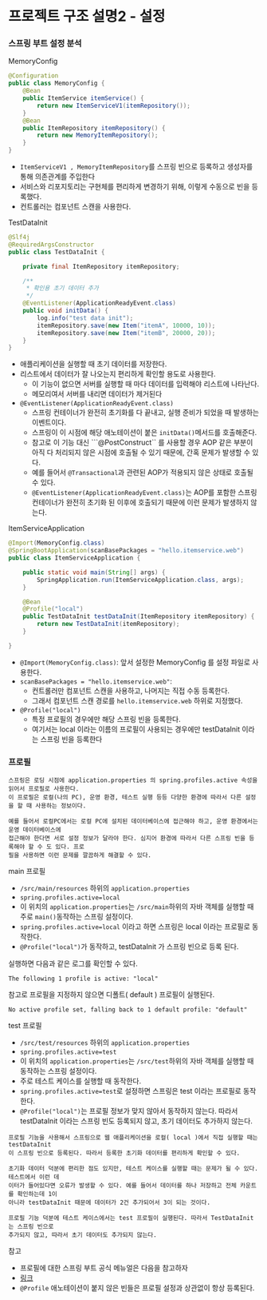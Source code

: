 # 프로젝트 구조 설명2 - 설정

### 스프링 부트 설정 분석

MemoryConfig
```java
@Configuration
public class MemoryConfig {
    @Bean
    public ItemService itemService() {
        return new ItemServiceV1(itemRepository());
    }
    @Bean
    public ItemRepository itemRepository() {
        return new MemoryItemRepository();
    }
}
```
- ``ItemServiceV1 , MemoryItemRepository``를 스프링 빈으로 등록하고 생성자를 통해 의존관계를 주입한다
- 서비스와 리포지토리는 구현체를 편리하게 변경하기 위해, 이렇게 수동으로 빈을 등록했다.
- 컨트롤러는 컴포넌트 스캔을 사용한다.

TestDataInit
```java
@Slf4j
@RequiredArgsConstructor
public class TestDataInit {

    private final ItemRepository itemRepository;

    /**
     * 확인용 초기 데이터 추가
     */
    @EventListener(ApplicationReadyEvent.class)
    public void initData() {
        log.info("test data init");
        itemRepository.save(new Item("itemA", 10000, 10));
        itemRepository.save(new Item("itemB", 20000, 20));
    }
}
```
- 애플리케이션을 실행할 때 초기 데이터를 저장한다.
- 리스트에서 데이터가 잘 나오는지 편리하게 확인할 용도로 사용한다. 
  - 이 기능이 없으면 서버를 실행할 때 마다 데이터를 입력해야 리스트에 나타난다.
  - 메모리여서 서버를 내리면 데이터가 제거된다
- ``@EventListener(ApplicationReadyEvent.class)``
  - 스프링 컨테이너가 완전히 초기화를 다 끝내고, 실행 준비가 되었을 때 발생하는 이벤트이다.
  - 스프링이 이 시점에 해당 애노테이션이 붙은 ``initData()``메서드를 호출해준다.
  - 참고로 이 기능 대신 ```@PostConstruct`` 를 사용할 경우 AOP 같은 부분이 아직 다 처리되지 않은 시점에
    호출될 수 있기 때문에, 간혹 문제가 발생할 수 있다.
  - 예를 들어서 ``@Transactional``과 관련된 AOP가 적용되지 않은 상태로 호출될 수 있다.
  - ``@EventListener(ApplicationReadyEvent.class)``는 AOP를 포함한 스프링 컨테이너가 
    완전히 초기화 된 이후에 호출되기 때문에 이런 문제가 발생하지 않는다.

ItemServiceApplication
```java
@Import(MemoryConfig.class)
@SpringBootApplication(scanBasePackages = "hello.itemservice.web")
public class ItemServiceApplication {

	public static void main(String[] args) {
		SpringApplication.run(ItemServiceApplication.class, args);
	}

	@Bean
	@Profile("local")
	public TestDataInit testDataInit(ItemRepository itemRepository) {
		return new TestDataInit(itemRepository);
	}

}
```
- ``@Import(MemoryConfig.class)``: 앞서 설정한 MemoryConfig 를 설정 파일로 사용한다.
- ``scanBasePackages = "hello.itemservice.web"``: 
  - 컨트롤러만 컴포넌트 스캔을 사용하고, 나머지는 직접 수동 등록한다. 
  - 그래서 컴포넌트 스캔 경로를 ``hello.itemservice.web`` 하위로 지정했다.
- ``@Profile("local")``
  - 특정 프로필의 경우에만 해당 스프링 빈을 등록한다.
  - 여기서는 local 이라는 이름의 프로필이 사용되는 경우에만 testDataInit 이라는 스프링 빈을 등록한다

### 프로필

```text
스프링은 로딩 시점에 application.properties 의 spring.profiles.active 속성을 읽어서 프로필로 사용한다.
이 프로필은 로컬(나의 PC), 운영 환경, 테스트 실행 등등 다양한 환경에 따라서 다른 설정을 할 때 사용하는 정보이다.

예를 들어서 로컬PC에서는 로컬 PC에 설치된 데이터베이스에 접근해야 하고, 운영 환경에서는 운영 데이터베이스에
접근해야 한다면 서로 설정 정보가 달라야 한다. 심지어 환경에 따라서 다른 스프링 빈을 등록해야 할 수 도 있다. 프로
필을 사용하면 이런 문제를 깔끔하게 해결할 수 있다.
```

main 프로필 
- ``/src/main/resources`` 하위의 ``application.properties``
- ``spring.profiles.active=local``
- 이 위치의 ``application.properties``는 ``/src/main``하위의 자바 객체를 실행할 때 주로 ``main()``동작하는 
  스프링 설정이다.
- ``spring.profiles.active=local`` 이라고 하면 스프링은 local 이라는 프로필로 동작한다. 
- ``@Profile("local")``가 동작하고, testDataInit 가 스프링 빈으로 등록 된다.

실행하면 다음과 같은 로그를 확인할 수 있다.
```text
The following 1 profile is active: "local"
```

참고로 프로필을 지정하지 않으면 디폴트( default ) 프로필이 실행된다.
```text
No active profile set, falling back to 1 default profile: "default"
```

test 프로필 
- ``/src/test/resources`` 하위의 ``application.properties``
- ``spring.profiles.active=test``
- 이 위치의 ``application.properties``는 ``/src/test``하위의 자바 객체를 실행할 때 동작하는 
  스프링 설정이다.
- 주로 테스트 케이스를 실행할 때 동작한다.
- ``spring.profiles.active=test``로 설정하면 스프링은 test 이라는 프로필로 동작한다. 
- ``@Profile("local")``는 프로필 정보가 맞지 않아서 동작하지 않는다. 따라서 testDataInit 이라는
    스프링 빈도 등록되지 않고, 초기 데이터도 추가하지 않는다.

```text
프로필 기능을 사용해서 스프링으로 웹 애플리케이션을 로컬( local )에서 직접 실행할 때는 testDataInit
이 스프링 빈으로 등록된다. 따라서 등록한 초기화 데이터를 편리하게 확인할 수 있다.

초기화 데이터 덕분에 편리한 점도 있지만, 테스트 케이스를 실행할 때는 문제가 될 수 있다. 테스트에서 이런 데
이터가 들어있다면 오류가 발생할 수 있다. 예를 들어서 데이터를 하나 저장하고 전체 카운트를 확인하는데 1이
아니라 testDataInit 때문에 데이터가 2건 추가되어서 3이 되는 것이다.

프로필 기능 덕분에 테스트 케이스에서는 test 프로필이 실행된다. 따라서 TestDataInit 는 스프링 빈으로
추가되지 않고, 따라서 초기 데이터도 추가되지 않는다.
```

참고
- 프로필에 대한 스프링 부트 공식 메뉴얼은 다음을 참고하자
- [링크](https://docs.spring.io/spring-boot/docs/current/reference/html/features.html#features.profiles)
- ``@Profile`` 애노테이션이 붙지 않은 빈들은 프로필 설정과 상관없이 항상 등록된다. 

